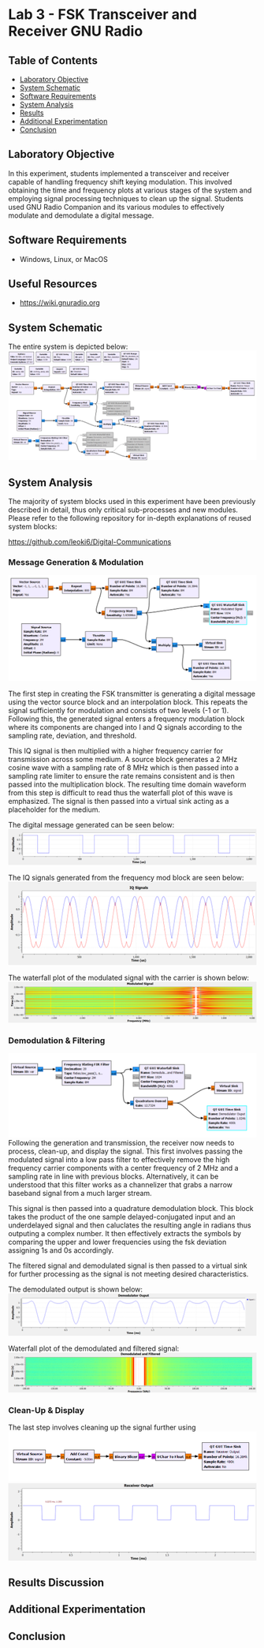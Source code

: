 # Lab 3 - FSK Transceiver and Receiver GNU Radio

## Table of Contents
- [Laboratory Objective](#laboratory-objective)
- [System Schematic](#system-schematic)
- [Software Requirements](#software-requirements)
- [System Analysis](#system-analysis)
- [Results](#results)
- [Additional Experimentation](#additional-experimentation)
- [Conclusion](#conclusion)

## Laboratory Objective
In this experiment, students implemented a transceiver and receiver capable of handling frequency shift keying modulation. This involved obtaining the time and frequency plots at various stages of the system and employing signal processing techniques to clean up the signal. Students used GNU Radio Companion and its various modules to effectively modulate and demodulate a digital message.

## Software Requirements
- Windows, Linux, or MacOS
  
## Useful Resources
- https://wiki.gnuradio.org
  
## System Schematic
The entire system is depicted below:
![image](https://github.com/leoki6/Digital-Communications/blob/main/L3_FSK_RECEIVER_TRANSMITTER/Figures/Sys_Diag.png)

## System Analysis
The majority of system blocks used in this experiment have been previously described in detail, thus only critical sub-processes and new modules. Please refer to the following repository for in-depth explanations of reused system blocks:

https://github.com/leoki6/Digital-Communications

### Message Generation & Modulation

![image](https://github.com/leoki6/Digital-Communications/blob/main/L3_FSK_RECEIVER_TRANSMITTER/Figures/Message_Gen_Modulation.png)

The first step in creating the FSK transmitter is generating a digital message using the vector source block and an interpolation block. This repeats the signal sufficiently for modulation and consists of two levels (-1 or 1). Following this, the generated signal enters a frequency modulation block where its components are changed into I and Q signals according to the sampling rate, deviation, and threshold. 

This IQ signal is then multiplied with a higher frequency carrier for transmission across some medium. A source block generates a 2 MHz cosine wave with a sampling rate of 8 MHz which is then passed into a sampling rate limiter to ensure the rate remains consistent and is then passed into the multiplication block. The resulting time domain waveform from this step is difficult to read thus the waterfall plot of this wave is emphasized. The signal is then passed into a virtual sink acting as a placeholder for the medium.

The digital message generated can be seen below:
![image](https://github.com/leoki6/Digital-Communications/blob/main/L3_FSK_RECEIVER_TRANSMITTER/Figures/Dig_Message.png)

The IQ signals generated from the frequency mod block are seen below:
![image](https://github.com/leoki6/Digital-Communications/blob/main/L3_FSK_RECEIVER_TRANSMITTER/Figures/IQ_Signals.png)

The waterfall plot of the modulated signal with the carrier is shown below:
![image](https://github.com/leoki6/Digital-Communications/blob/main/L3_FSK_RECEIVER_TRANSMITTER/Figures/Waterfall_Mod.png)

### Demodulation & Filtering
![image](https://github.com/leoki6/Digital-Communications/blob/main/L3_FSK_RECEIVER_TRANSMITTER/Figures/Demodulation_Filtering.png)
Following the generation and transmission, the receiver now needs to process, clean-up, and display the signal. This first involves passing the modulated signal into a low pass filter to effectively remove the high frequency carrier components with a center frequency of 2 MHz and a sampling rate in line with previous blocks. Alternatively, it can be understood that this filter works as a channelizer that grabs a narrow baseband signal from a much larger stream.

This signal is then passed into a quadrature demodulation block. This block takes the product of the one sample delayed-conjugated input and an underdelayed signal and then caluclates the resulting angle in radians thus outputing a complex number. It then effectively extracts the symbols by comparing the upper and lower frequencies using the fsk deviation assigning 1s and 0s accordingly.

The filtered signal and demodulated signal is then passed to a virtual sink for further processing as the signal is not meeting desired characteristics.

The demodulated output is shown below:
![image](https://github.com/leoki6/Digital-Communications/blob/main/L3_FSK_RECEIVER_TRANSMITTER/Figures/Demod_Output.png)

Waterfall plot of the demodulated and filtered signal:
![image](https://github.com/leoki6/Digital-Communications/blob/main/L3_FSK_RECEIVER_TRANSMITTER/Figures/Demod_Filtered.png)

### Clean-Up & Display
The last step involves cleaning up the signal further using 
![image](https://github.com/leoki6/Digital-Communications/blob/main/L3_FSK_RECEIVER_TRANSMITTER/Figures/Conversion_Display.png)
![image](https://github.com/leoki6/Digital-Communications/blob/main/L3_FSK_RECEIVER_TRANSMITTER/Figures/R_Output.png)


## Results Discussion

## Additional Experimentation

## Conclusion

